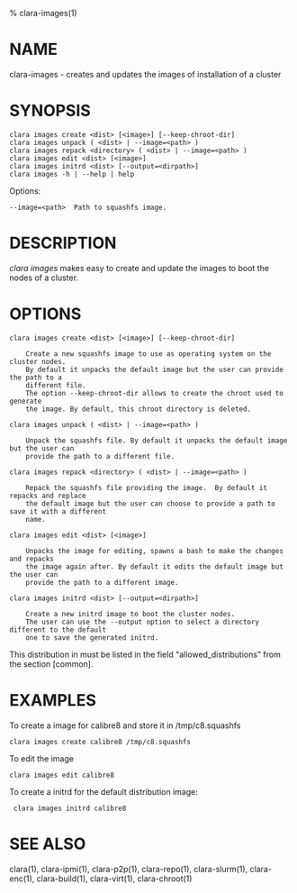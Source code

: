 % clara-images(1)

# NAME

clara-images - creates and updates the images of installation of a cluster

# SYNOPSIS

    clara images create <dist> [<image>] [--keep-chroot-dir]
    clara images unpack ( <dist> | --image=<path> )
    clara images repack <directory> ( <dist> | --image=<path> )
    clara images edit <dist> [<image>]
    clara images initrd <dist> [--output=<dirpath>]
    clara images -h | --help | help

Options:

    --image=<path>  Path to squashfs image.

# DESCRIPTION

*clara images* makes easy to create and update the images to boot the nodes of a cluster.

# OPTIONS

    clara images create <dist> [<image>] [--keep-chroot-dir]

        Create a new squashfs image to use as operating system on the cluster nodes.
        By default it unpacks the default image but the user can provide the path to a
        different file.
        The option --keep-chroot-dir allows to create the chroot used to generate
        the image. By default, this chroot directory is deleted.

    clara images unpack ( <dist> | --image=<path> )

        Unpack the squashfs file. By default it unpacks the default image but the user can
        provide the path to a different file.

    clara images repack <directory> ( <dist> | --image=<path> )

        Repack the squashfs file providing the image.  By default it repacks and replace
        the default image but the user can choose to provide a path to save it with a different
        name.

    clara images edit <dist> [<image>]

        Unpacks the image for editing, spawns a bash to make the changes and repacks
        the image again after. By default it edits the default image but the user can
        provide the path to a different image.

    clara images initrd <dist> [--output=<dirpath>]

        Create a new initrd image to boot the cluster nodes.
        The user can use the --output option to select a directory different to the default
        one to save the generated initrd.

This distribution in <dist> must be listed in the field "allowed_distributions" from the section [common].

# EXAMPLES

To create a image for calibre8 and store it in /tmp/c8.squashfs

    clara images create calibre8 /tmp/c8.squashfs

To edit the image

    clara images edit calibre8

To create a initrd for the default distribution image:

     clara images initrd calibre8

# SEE ALSO

clara(1), clara-ipmi(1), clara-p2p(1), clara-repo(1), clara-slurm(1), clara-enc(1), clara-build(1), clara-virt(1), clara-chroot(1)
